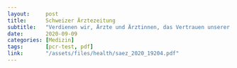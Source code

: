 ```yaml
---
layout:     post
title:      Schweizer Ärztezeitung
subtitle:   "Verdienen wir, Ärzte und Ärztinnen, das Vertrauen unserer Patienten und Patientinnen in Sachen Corona?"
date:       2020-09-09
categories: [Medizin]
tags:       [pcr-test, pdf]
link:       "/assets/files/health/saez_2020_19204.pdf"
---
```

<object data="{{ page.link }}" style='height:calc(100vh - 400px); width: 100%' type='application/pdf'></object>
